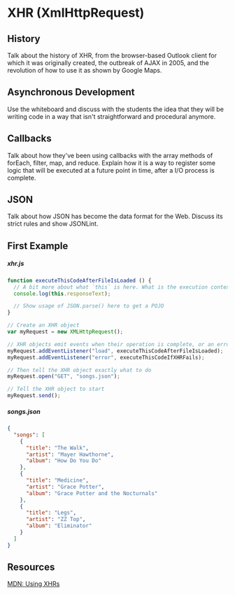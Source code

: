 # XHR (XmlHttpRequest)

## History

Talk about the history of XHR, from the browser-based Outlook client for which it was originally created, the outbreak of AJAX in 2005, and the revolution of how to use it as shown by Google Maps.

## Asynchronous Development

Use the whiteboard and discuss with the students the idea that they will be writing code in a way that isn't straightforward and procedural anymore.

## Callbacks

Talk about how they've been using callbacks with the array methods of forEach, filter, map, and reduce. Explain how it is a way to register some logic that will be executed at a future point in time, after a I/O process is complete.

## JSON

Talk about how JSON has become the data format for the Web. Discuss its strict rules and show JSONLint.

## First Example

##### xhr.js

```js
function executeThisCodeAfterFileIsLoaded () {
  // A bit more about what `this` is here. What is the execution context?
  console.log(this.responseText);

  // Show usage of JSON.parse() here to get a POJO
}

// Create an XHR object
var myRequest = new XMLHttpRequest();

// XHR objects emit events when their operation is complete, or an error occurs
myRequest.addEventListener("load", executeThisCodeAfterFileIsLoaded);
myRequest.addEventListener("error", executeThisCodeIfXHRFails);

// Then tell the XHR object exactly what to do
myRequest.open("GET", "songs.json");

// Tell the XHR object to start
myRequest.send();
```

##### songs.json

```json
{
  "songs": [
    {
      "title": "The Walk",
      "artist": "Mayer Hawthorne",
      "album": "How Do You Do"
    },
    {
      "title": "Medicine",
      "artist": "Grace Potter",
      "album": "Grace Potter and the Nocturnals"
    },
    {
      "title": "Legs",
      "artist": "ZZ Top",
      "album": "Eliminator"
    }
  ]
}
```

## Resources

[MDN: Using XHRs](https://developer.mozilla.org/en-US/docs/Web/API/XMLHttpRequest/Using_XMLHttpRequest)

